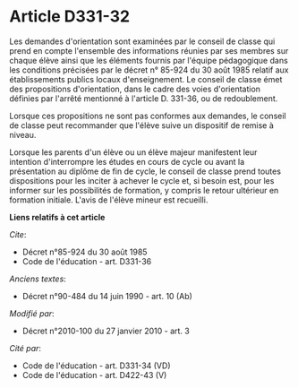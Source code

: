 # Article D331-32

Les demandes d'orientation sont examinées par le conseil de classe qui prend en compte l'ensemble des informations réunies
par ses membres sur chaque élève ainsi que les éléments fournis par l'équipe pédagogique dans les conditions précisées par le
décret n° 85-924 du 30 août 1985 relatif aux établissements publics locaux d'enseignement. Le conseil de classe émet des
propositions d'orientation, dans le cadre des voies d'orientation définies par l'arrêté mentionné à l'article D. 331-36, ou
de redoublement. 

Lorsque ces propositions ne sont pas conformes aux demandes, le conseil de classe peut recommander que l'élève suive un
dispositif de remise à niveau. 

Lorsque les parents d'un élève ou un élève majeur manifestent leur intention d'interrompre les études en cours de cycle ou
avant la présentation au diplôme de fin de cycle, le conseil de classe prend toutes dispositions pour les inciter à achever
le cycle et, si besoin est, pour les informer sur les possibilités de formation, y compris le retour ultérieur en formation
initiale. L'avis de l'élève mineur est recueilli.

**Liens relatifs à cet article**

_Cite_:

  - Décret n°85-924 du 30 août 1985
  - Code de l'éducation - art. D331-36

_Anciens textes_:

  - Décret n°90-484 du 14 juin 1990 - art. 10 (Ab)

_Modifié par_:

  - Décret n°2010-100 du 27 janvier 2010 - art. 3

_Cité par_:

  - Code de l'éducation - art. D331-34 (VD)
  - Code de l'éducation - art. D422-43 (V)
